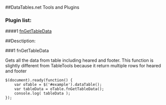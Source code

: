 ##DataTables.net Tools and Plugins

### Plugin list:

####1 [fnGetTableData](#fnGetTableData)


##Desctiption:

###1 <a id="fnGetTableData"></a>fnGetTableData


 Gets all the data from table including heared and footer.
 This function is slightly different from TableTools because 
 it return multiple rows for heared and footer
 
    $(document).ready(function() {
        var oTable = $('#example').dataTable();
        var tableData = oTable.fnGetTableData();
        console.log( tableData );
    });

